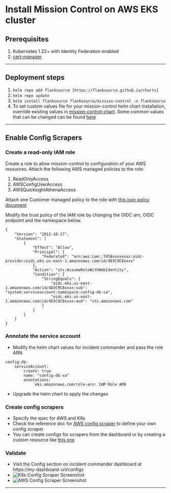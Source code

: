 # Install Mission Control on AWS EKS cluster

## Prerequisites

1. Kubernetes 1.22+ with Identity Federation enabled
2. [cert-manager](https://cert-manager.io/docs/)

---
## Deployment steps

1. `helm repo add flanksource [https://flanksource.github.io/charts]`
2. `helm repo update`
3. `helm install flanksource flanksource/mission-control -n flanksource`
4. To set custom values file for your mission-control helm chart installation, override existing values in [mission-control-chart](https://github.com/flanksource/mission-control-chart/tree/main/chart). Some common values that can be changed can be found [here](https://docs.flanksource.com/#install-chart)
---

## Enable Config Scrapers

### Create a read-only IAM role

Create a role to allow mission-control to configuration of your AWS resources. Attach the following AWS managed policies to the role:

1. ReadOnlyAccess
2. AWSConfigUserAccess
3. AWSQuicksightAthenaAccess

Attach one Customer managed policy to the role with [this json policy document](https://github.com/flanksource/docs/blob/main/docs/installation/resources/iam-policy.json)

Modify the trust policy of the IAM role by changing the OIDC arn, OIDC endpoint and the namespace below. 
```
{
    "Version": "2012-10-17",
    "Statement": [
        {
            "Effect": "Allow",
            "Principal": {
                "Federated": "arn:aws:iam::7458xxxxxxxx:oidc-provider/oidc.eks.us-east-1.amazonaws.com/id/4D3C9C8xxxx"
            },
            "Action": "sts:AssumeRoleWithWebIdentity",
            "Condition": {
                "StringEquals": {
                    "oidc.eks.us-east-1.amazonaws.com/id/4D3C9C8xxxx:sub": "system:serviceaccount:namespace:config-db-sa",
                    "oidc.eks.us-east-1.amazonaws.com/id/4D3C9C8xxxx:aud": "sts.amazonaws.com"
                }
            }
        }
    ]
}
```
### Annotate the service account

- Modify the helm chart values for incident commander and pass the role ARN 
```
config-db:
    serviceAccount:
        create: true
        name: "config-db-sa"
        annotations:
             eks.amazonaws.com/role-arn: IAM Role ARN
```

- Upgrade the helm chart to apply the changes


### Create config scrapers

- Specify the spec for AWS and K8s
- Check the reference doc for [AWS config scraper](https://github.com/flanksource/docs/blob/main/docs/config-db/scrapers/aws.md) to define your own config scraper
- You can create configs for scrapers from the dashboard or by creating a custom resource like [this one](https://github.com/flanksource/docs/blob/main/docs/installation/resources/scrapers.yaml)


### Validate

- Visit the Config section on incident commander dashboard at https://my-dashboard-url/configs
- ![K8s Config Scraper Screenshot](https://github.com/flanksource/docs/blob/main/docs/installation/resources/k8s-config-scraper.png)
- ![AWS Config Scraper Screenshot](https://github.com/flanksource/docs/blob/main/docs/installation/resources/aws-config-scraper.png)

---